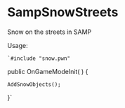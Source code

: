 # SampSnowStreets
Snow on the streets in SAMP

Usage:

	`#include "snow.pwn"

public OnGameModeInit( ) {  

	AddSnowObjects();
}`
